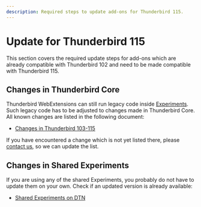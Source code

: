 ```yaml
---
description: Required steps to update add-ons for Thunderbird 115.
---
```


# Update for Thunderbird 115

This section covers the required update steps for add-ons which are already compatible with Thunderbird 102 and need to be made compatible with Thunderbird 115.

## Changes in Thunderbird Core

Thunderbird WebExtensions can still run legacy code inside [Experiments](../../mailextensions/#experiment-apis). Such legacy code has to be adjusted to changes made in Thunderbird Core. All known changes are listed in the following document:

* [Changes in Thunderbird 103-115](adapt-to-changes-in-thunderbird-103-115.md)

If you have encountered a change which is not yet listed there, please [contact us](../../community.md), so we can update the list.

## Changes in Shared Experiments

If you are using any of the shared Experiments, you probably do not have to update them on your own. Check if an updated version is already available:

* [Shared Experiments on DTN](../../mailextensions/#sharing-experiment-apis)
